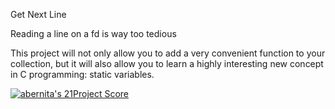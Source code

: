 Get Next Line

Reading a line on a fd is way too tedious

This project will not only allow you to add a very convenient function to your collection, but it will also allow you to learn a highly interesting new concept in C programming: static variables.


[![abernita's 21Project Score](https://badge42.herokuapp.com/api/project/abernita/get_next_line)](https://github.com/JaeSeoKim/badge42)
